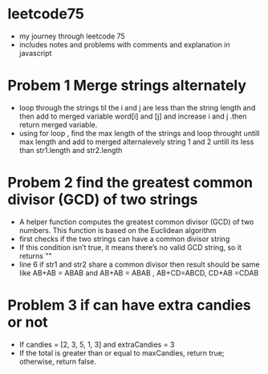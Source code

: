 # leetcode75

- my journey through leetcode 75
- includes notes and problems with comments and explanation in javascript

# Probem 1 Merge strings alternately

- loop through the strings til the i and j are less than the string length and then add to merged variable word[i] and [j] and increase i and j .then return merged variable.
- using for loop , find the max length of the strings and loop throught untill max length and add to merged alternalevely string 1 and 2 untill its less than str1.length and str2.length

# Probem 2  find the greatest common divisor (GCD) of two strings
- A helper function computes the greatest common divisor (GCD) of two numbers. This function is based on the Euclidean algorithm
- first checks if the two strings can have a common divisor string
- If this condition isn’t true, it means there’s no valid GCD string, so it returns ""
- line 6 if str1 and str2 share a common divisor then result should be same like AB+AB = ABAB and AB+AB = ABAB , AB+CD=ABCD, CD+AB =CDAB

# Problem 3 if can have extra candies or not
- If candies = [2, 3, 5, 1, 3] and extraCandies = 3 
- If the total is greater than or equal to maxCandies, return true; otherwise, return false.
